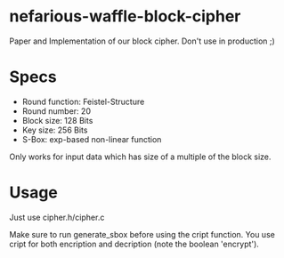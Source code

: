 # nefarious-waffle-block-cipher

Paper and Implementation of our block cipher. Don't use in production ;)

# Specs

- Round function: Feistel-Structure
- Round number: 20
- Block size: 128 Bits
- Key size: 256 Bits
- S-Box: exp-based non-linear function

Only works for input data which has size of a multiple of the block size.

# Usage

Just use cipher.h/cipher.c

Make sure to run generate_sbox before using the cript function. You use cript for both encription and decription (note the boolean 'encrypt').
